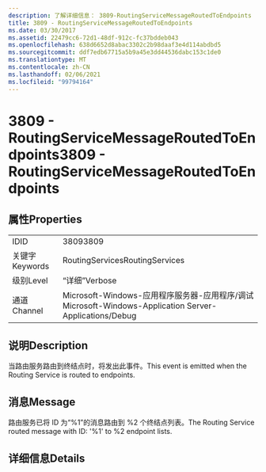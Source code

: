 ```yaml
---
description: 了解详细信息： 3809-RoutingServiceMessageRoutedToEndpoints
title: 3809 - RoutingServiceMessageRoutedToEndpoints
ms.date: 03/30/2017
ms.assetid: 22479cc6-72d1-48df-912c-fc37bddeb043
ms.openlocfilehash: 638d6652d8abac3302c2b98daaf3e4d114abdbd5
ms.sourcegitcommit: ddf7edb67715a5b9a45e3dd44536dabc153c1de0
ms.translationtype: MT
ms.contentlocale: zh-CN
ms.lasthandoff: 02/06/2021
ms.locfileid: "99794164"
---
```

# <a name="3809---routingservicemessageroutedtoendpoints"></a><span data-ttu-id="150ff-103">3809 - RoutingServiceMessageRoutedToEndpoints</span><span class="sxs-lookup"><span data-stu-id="150ff-103">3809 - RoutingServiceMessageRoutedToEndpoints</span></span>

## <a name="properties"></a><span data-ttu-id="150ff-104">属性</span><span class="sxs-lookup"><span data-stu-id="150ff-104">Properties</span></span>  
  
|||  
|-|-|  
|<span data-ttu-id="150ff-105">ID</span><span class="sxs-lookup"><span data-stu-id="150ff-105">ID</span></span>|<span data-ttu-id="150ff-106">3809</span><span class="sxs-lookup"><span data-stu-id="150ff-106">3809</span></span>|  
|<span data-ttu-id="150ff-107">关键字</span><span class="sxs-lookup"><span data-stu-id="150ff-107">Keywords</span></span>|<span data-ttu-id="150ff-108">RoutingServices</span><span class="sxs-lookup"><span data-stu-id="150ff-108">RoutingServices</span></span>|  
|<span data-ttu-id="150ff-109">级别</span><span class="sxs-lookup"><span data-stu-id="150ff-109">Level</span></span>|<span data-ttu-id="150ff-110">“详细”</span><span class="sxs-lookup"><span data-stu-id="150ff-110">Verbose</span></span>|  
|<span data-ttu-id="150ff-111">通道</span><span class="sxs-lookup"><span data-stu-id="150ff-111">Channel</span></span>|<span data-ttu-id="150ff-112">Microsoft-Windows-应用程序服务器-应用程序/调试</span><span class="sxs-lookup"><span data-stu-id="150ff-112">Microsoft-Windows-Application Server-Applications/Debug</span></span>|  
  
## <a name="description"></a><span data-ttu-id="150ff-113">说明</span><span class="sxs-lookup"><span data-stu-id="150ff-113">Description</span></span>  

 <span data-ttu-id="150ff-114">当路由服务路由到终结点时，将发出此事件。</span><span class="sxs-lookup"><span data-stu-id="150ff-114">This event is emitted when the Routing Service is routed to endpoints.</span></span>  
  
## <a name="message"></a><span data-ttu-id="150ff-115">消息</span><span class="sxs-lookup"><span data-stu-id="150ff-115">Message</span></span>  

 <span data-ttu-id="150ff-116">路由服务已将 ID 为“%1”的消息路由到 %2 个终结点列表。</span><span class="sxs-lookup"><span data-stu-id="150ff-116">The Routing Service routed message with ID: '%1' to %2 endpoint lists.</span></span>  
  
## <a name="details"></a><span data-ttu-id="150ff-117">详细信息</span><span class="sxs-lookup"><span data-stu-id="150ff-117">Details</span></span>
